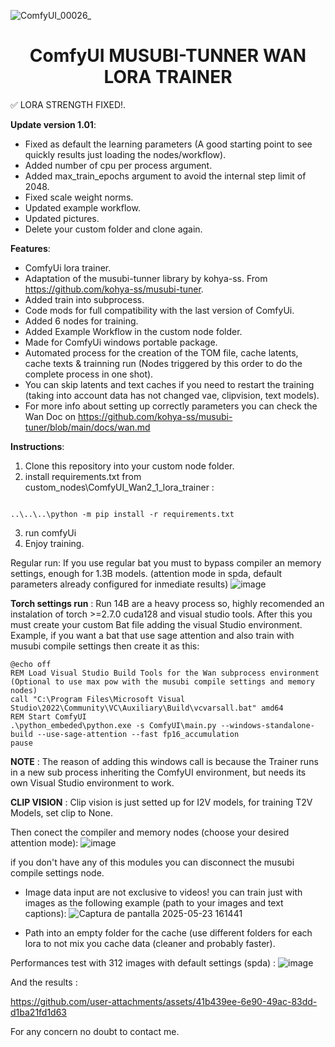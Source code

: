 ![ComfyUI_00026_](https://github.com/user-attachments/assets/57fdbf91-51d5-43ad-9ec7-3873003dca1b)

<div align="center"><h1>ComfyUI MUSUBI-TUNNER WAN LORA TRAINER</h1></div>


✅ LORA STRENGTH FIXED!.

**Update version 1.01**:
* Fixed as default the learning parameters (A good starting point to see quickly results just loading the nodes/workflow).
* Added number of cpu per process argument.
* Added max_train_epochs argument to avoid the internal step limit of 2048.
* Fixed scale weight norms.
* Updated example workflow.
* Updated pictures.
* Delete your custom folder and clone again.

**Features**:
* ComfyUi lora trainer.
* Adaptation of the musubi-tunner library by kohya-ss. From https://github.com/kohya-ss/musubi-tuner.
* Added train into subprocess.
* Code mods for full compatibility with the last version of ComfyUi.
* Added 6 nodes for training.
* Added Example Workflow in the custom node folder.
* Made for ComfyUi windows portable package.
* Automated process for the creation of the TOM file, cache latents, cache texts & trainning run (Nodes triggered by this order to do the complete process in one shot).
* You can skip latents and text caches if you need to restart the training (taking into account data has not changed vae, clipvision, text models).
* For more info about setting up correctly parameters you can check the Wan Doc on https://github.com/kohya-ss/musubi-tuner/blob/main/docs/wan.md


**Instructions**:
1. Clone this repository into your custom node folder.
2. install requirements.txt from custom_nodes\ComfyUI_Wan2_1_lora_trainer :
```

..\..\..\python -m pip install -r requirements.txt

```
3. run comfyUi
4. Enjoy training.


Regular run: If you use regular bat you must to bypass compiler an memory settings, enough for 1.3B models. (attention mode in spda, default parameters already configured for inmediate results)
![image](https://github.com/user-attachments/assets/9bd03153-622e-45e9-8bc6-b8697620e8cf)

**Torch settings run** : 
Run 14B are a heavy process so, highly recomended an instalation of torch >=2.7.0 cuda128 and visual studio tools. After this you must create your custom Bat file adding the visual Studio environment.
Example, if you want a bat that use sage attention and also train with musubi compile settings then create it as this:
```
@echo off
REM Load Visual Studio Build Tools for the Wan subprocess environment (Optional to use max pow with the musubi compile settings and memory nodes)
call "C:\Program Files\Microsoft Visual Studio\2022\Community\VC\Auxiliary\Build\vcvarsall.bat" amd64
REM Start ComfyUI
.\python_embeded\python.exe -s ComfyUI\main.py --windows-standalone-build --use-sage-attention --fast fp16_accumulation
pause
```
**NOTE** : The reason of adding this windows call is because the Trainer runs in a new sub process inheriting the ComfyUI environment, but needs its own Visual Studio environment to work.

**CLIP VISION** : Clip vision is just setted up for I2V models, for training T2V Models, set clip to None. 

Then conect the compiler and memory nodes (choose your desired attention mode):
![image](https://github.com/user-attachments/assets/63f8862e-544d-4718-89f1-1c34067e5ee1)

if you don't have any of this modules you can disconnect the musubi compile settings node.

* Image data input are not exclusive to videos! you can train just with images as the following example (path to your images and text captions):
![Captura de pantalla 2025-05-23 161441](https://github.com/user-attachments/assets/465448fe-f347-431f-b3e7-e13436d5c039)

* Path into an empty folder for the cache (use different folders for each lora to not mix you cache data (cleaner and probably faster).

Performances test with 312 images with default settings (spda) :
![image](https://github.com/user-attachments/assets/15222364-f1db-42fa-abf3-0ccc08a953b5)

And the results :

https://github.com/user-attachments/assets/41b439ee-6e90-49ac-83dd-d1ba21fd1d63

For any concern no doubt to contact me.
